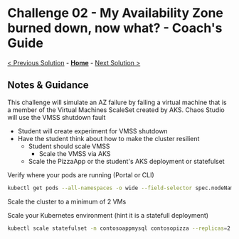 # Challenge 02 - My Availability Zone burned down, now what? - Coach's Guide 

[< Previous Solution](./Solution-01.md) - **[Home](./README.md)** - [Next Solution >](./Solution-03.md)

## Notes & Guidance

This challenge will simulate an AZ failure by failing a virtual machine that is a member of the Virtual Machines ScaleSet created by AKS. 
Chaos Studio will use the VMSS shutdown fault   

- Student will create experiment for VMSS shutdown 
- Have the student think about how to make the cluster resilient 
    - Student should scale VMSS 
      - Scale the VMSS via AKS
    - Scale the PizzaApp or the student's AKS deployment or statefulset 

Verify where your pods are running (Portal or CLI)

```bash
kubectl get pods --all-namespaces -o wide --field-selector spec.nodeName=<node>

```
Scale the cluster to a minimum of 2 VMs

Scale your Kubernetes environment (hint it is a statefull deployment)

```bash
kubectl scale statefulset -n contosoappmysql contosopizza --replicas=2

```
